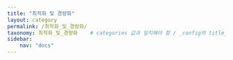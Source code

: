 ```yaml
---
title: "최적화 및 경량화"
layout: category
permalink: /최적화_및_경량화/
taxonomy: 최적화_및_경량화    # categories 값과 일치해야 함 / _config의 title_translation에 블로그에 노출시킬 카테고리명 입력
sidebar:
    nav: "docs"
---
```

